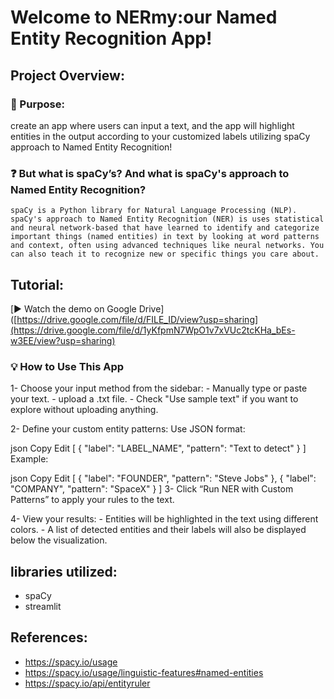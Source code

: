 # Welcome to NERmy:our Named Entity Recognition App!
## Project Overview: 
### 🎯 Purpose: 
create an app where users can input a text, and the app will highlight entities in the output according to your customized labels utilizing spaCy approach to Named Entity Recognition!
### ❓ But what is spaCy’s? And what is spaCy's approach to Named Entity Recognition?
    spaCy is a Python library for Natural Language Processing (NLP). 
    spaCy's approach to Named Entity Recognition (NER) is uses statistical and neural network-based that have learned to identify and categorize important things (named entities) in text by looking at word patterns and context, often using advanced techniques like neural networks. You can also teach it to recognize new or specific things you care about.
## Tutorial:
[▶️ Watch the demo on Google Drive]([https://drive.google.com/file/d/FILE_ID/view?usp=sharing](https://drive.google.com/file/d/1yKfpmN7WpO1v7xVUc2tcKHa_bEs-w3EE/view?usp=sharing)
### 💡 How to Use This App
1- Choose your input method from the sidebar:
        - Manually type or paste your text.
        - upload a .txt file.
        - Check "Use sample text" if you want to explore without uploading anything.

2- Define your custom entity patterns:
Use JSON format:

json
Copy
Edit
[
  { "label": "LABEL_NAME", "pattern": "Text to detect" }
]
Example:

json
Copy
Edit
[
  { "label": "FOUNDER", "pattern": "Steve Jobs" },
  { "label": "COMPANY", "pattern": "SpaceX" }
]
3- Click “Run NER with Custom Patterns” to apply your rules to the text.

4- View your results:
        - Entities will be highlighted in the text using different colors.
        - A list of detected entities and their labels will also be displayed below the visualization.

## libraries utilized:
- spaCy
- streamlit
## References: 
- https://spacy.io/usage
- https://spacy.io/usage/linguistic-features#named-entities
- https://spacy.io/api/entityruler
